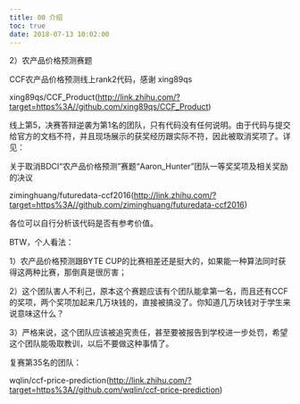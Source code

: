 ```yaml
---
title: 00 介绍
toc: true
date: 2018-07-13 10:02:00
---
```



2）农产品价格预测赛题

CCF农产品价格预测线上rank2代码，感谢 xing89qs

xing89qs/CCF_Product(http://link.zhihu.com/?target=https%3A//github.com/xing89qs/CCF_Product)


线上第5，决赛答辩逆袭为第1名的团队，只有代码没有任何说明。由于代码与提交给官方的文档不符，并且现场展示的获奖经历跟实际不符，因此被取消奖项了。详见：

关于取消BDCI“农产品价格预测”赛题“Aaron_Hunter”团队一等奖奖项及相关奖励的决议

ziminghuang/futuredata-ccf2016(http://link.zhihu.com/?target=https%3A//github.com/ziminghuang/futuredata-ccf2016)

各位可以自行分析该代码是否有参考价值。

BTW，个人看法：

1）农产品价格预测跟BYTE CUP的比赛相差还是挺大的，如果能一种算法同时获得这两种比赛，那倒真是很厉害；

2）这个团队害人不利己，原本这个赛题应该有个团队能拿第一名，而且还有CCF的奖项，两个奖项加起来几万块钱的，直接被搞没了。你知道几万块钱对于学生来说意味这什么？

3）严格来说，这个团队应该被追究责任，甚至要被报告到学校进一步处罚，希望这个团队能吸取教训，以后不要做这种事情了。


复赛第35名的团队：

wqlin/ccf-price-prediction(http://link.zhihu.com/?target=https%3A//github.com/wqlin/ccf-price-prediction)
